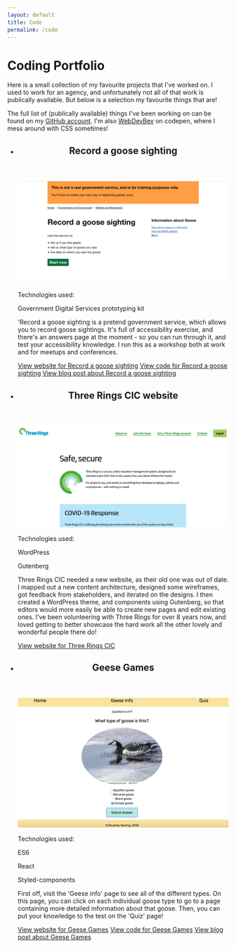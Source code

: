 ```yaml
---
layout: default
title: Code
permalink: /code
---
```

<h1>Coding Portfolio</h1>
<p >Here is a small collection of my favourite projects that I've worked on. I used to work for an agency, and unfortunately not all of that work is publically available. But below is a selection my favourite things that are!</p>

<p class="intro-text">The full list of (publically available) things I've been working on can be found on my <a href="https://github.com/BNewing/">GitHub account</a>. I'm also <a href="https://codepen.io/WebDevBev/">WebDevBev</a> on codepen, where I mess around with CSS sometimes!</p>

<ul class="card-list">
	<li class="card">
		<header class="card__header">
			<h2 class="card__header--title">Record a goose sighting</h2>
		</header>
		<div class="card__main-body-container">
		<img class="card__image" src="/assets/images/record-a-goose-sighting.png" alt="" />
			<div class="card__tag-container">
				<p class="card__tags-label">Technologies used:</p>
				<p class="card__tag">Government Digital Services prototyping kit</p>
			</div>
			<p class="card__text">'Record a goose sighting is a pretend government service, which allows you to record goose sightings. It's full of accessibility exercise, and there's an answers page at the moment - so you can run through it, and test your accessibility knowledge. I run this as a workshop both at work and for meetups and conferences.</p>
		</div>
		<footer class="card__footer">
			<a href="https://record-a-goose-sighting.herokuapp.com" class="card__footer--button button">View website <span class="visually-hidden">for Record a goose sighting</span></a>
			<a href="https://github.com/ministryofjustice/record-a-goose-sighting" class="card__footer--button button">View code <span class="visually-hidden">for Record a goose sighting</span></a>
			<a href="https://webdevbev.co.uk/blog/01-2020/training-people-to-do-accessibility-reviews.html" class="card__footer--button button">View blog post <span class="visually-hidden">about Record a goose sighting</span></a>
		</footer>
	</li>
	<li class="card">
		<header class="card__header">
			<h2 class="card__header--title">Three Rings CIC website</h2>
		</header>
		<div class="card__main-body-container">
		<img class="card__image" src="/assets/images/three-rings-cic.png" alt="" />
			<div class="card__tag-container">
				<p class="card__tags-label">Technologies used:</p>
				<p class="card__tag">WordPress</p>
				<p class="card__tag">Gutenberg</p>
			</div>
			<p class="card__text">Three Rings CIC needed a new website, as their old one was out of date. I mapped out a new content architecture, designed some wireframes, got feedback from stakeholders, and iterated on the designs. I then created a WordPress theme, and components using Gutenberg, so that editors would more easily be able to create new pages and edit existing ones. I've been volunteering with Three Rings for over 8 years now, and loved getting to better showcase the hard work all the other lovely and wonderful people there do!</p>
		</div>
		<footer class="card__footer">
			<a href="https://www.threerings.org.uk/" class="card__footer--button button">View website <span class="visually-hidden">for Three Rings CIC</span></a>
		</footer>
	</li>
	<li class="card">
		<header class="card__header">
			<h2 class="card__header--title">Geese Games</h2>
		</header>
		<div class="card__main-body-container">
		<img class="card__image" src="/assets/images/blog-photos/GeeseGames.png" alt="" />
			<div class="card__tag-container">
				<p class="card__tags-label">Technologies used:</p>
				<p class="card__tag">ES6</p>
				<p class="card__tag">React</p>
				<p class="card__tag">Styled-components</p>
			</div>
			<p class="card__text">First off, visit the 'Geese info' page to see all of the different types. On this page, you can click on each individual goose type to go to a page containing more detailed information about that goose. Then, you can put your knowledge to the test on the 'Quiz' page!</p>
		</div>
		<footer class="card__footer">
			<a href="https://webdevbev.co.uk/geese-games/" class="card__footer--button button">View website <span class="visually-hidden">for Geese Games</span></a>
			<a href="https://github.com/BNewing/geese-games" class="card__footer--button button">View code <span class="visually-hidden">for Geese Games</span></a>
			<a href="https://webdevbev.co.uk/blog/09-2018/building-geese-games.html" class="card__footer--button button">View blog post <span class="visually-hidden">about Geese Games</span></a>
		</footer>
	</li>
</ul>